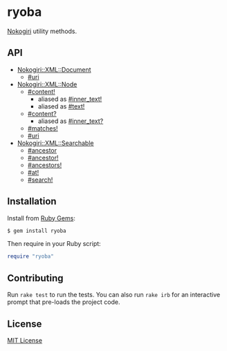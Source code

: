 # ryoba

[Nokogiri](https://rubygems.org/gems/nokogiri) utility methods.


## API

- [Nokogiri::XML::Document](https://www.rubydoc.info/gems/ryoba/Nokogiri/XML/Document)
  - [#uri](http://www.rubydoc.info/gems/ryoba/Nokogiri/XML/Document:uri)
- [Nokogiri::XML::Node](https://www.rubydoc.info/gems/ryoba/Nokogiri/XML/Node)
  - [#content!](http://www.rubydoc.info/gems/ryoba/Nokogiri/XML/Node:content%21)
    - aliased as [#inner_text!](http://www.rubydoc.info/gems/ryoba/Nokogiri/XML/Node:inner_text%21)
    - aliased as [#text!](http://www.rubydoc.info/gems/ryoba/Nokogiri/XML/Node:text%21)
  - [#content?](http://www.rubydoc.info/gems/ryoba/Nokogiri/XML/Node:content%3F)
    - aliased as [#inner_text?](http://www.rubydoc.info/gems/ryoba/Nokogiri/XML/Node:inner_text%3F)
  - [#matches!](http://www.rubydoc.info/gems/ryoba/Nokogiri/XML/Node:matches%21)
  - [#uri](http://www.rubydoc.info/gems/ryoba/Nokogiri/XML/Node:uri)
- [Nokogiri::XML::Searchable](https://www.rubydoc.info/gems/ryoba/Nokogiri/XML/Searchable)
  - [#ancestor](http://www.rubydoc.info/gems/ryoba/Nokogiri/XML/Searchable:ancestor)
  - [#ancestor!](http://www.rubydoc.info/gems/ryoba/Nokogiri/XML/Searchable:ancestor%21)
  - [#ancestors!](http://www.rubydoc.info/gems/ryoba/Nokogiri/XML/Searchable:ancestors%21)
  - [#at!](http://www.rubydoc.info/gems/ryoba/Nokogiri/XML/Searchable:at%21)
  - [#search!](http://www.rubydoc.info/gems/ryoba/Nokogiri/XML/Searchable:search%21)


## Installation

Install from [Ruby Gems](https://rubygems.org/gems/ryoba):

```bash
$ gem install ryoba
```

Then require in your Ruby script:

```ruby
require "ryoba"
```


## Contributing

Run `rake test` to run the tests.  You can also run `rake irb` for an
interactive prompt that pre-loads the project code.


## License

[MIT License](https://opensource.org/licenses/MIT)
